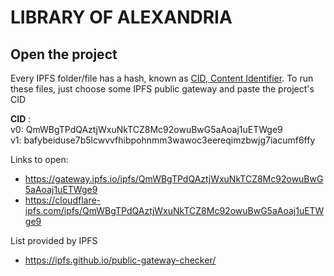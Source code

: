 # LIBRARY OF ALEXANDRIA

## Open the project
Every IPFS folder/file has a hash, known as [CID, Content Identifier](https://docs.ipfs.io/concepts/content-addressing/). To run these files, just choose some IPFS public gateway and paste the project's CID

<b>CID</b>  :   
v0: QmWBgTPdQAztjWxuNkTCZ8Mc92owuBwG5aAoaj1uETWge9  
v1: bafybeiduse7b5lcwvvfhibpohnmm3wawoc3eereqimzbwjg7iacumf6ffy

Links to open:
- https://gateway.ipfs.io/ipfs/QmWBgTPdQAztjWxuNkTCZ8Mc92owuBwG5aAoaj1uETWge9
- https://cloudflare-ipfs.com/ipfs/QmWBgTPdQAztjWxuNkTCZ8Mc92owuBwG5aAoaj1uETWge9


List provided by IPFS
- https://ipfs.github.io/public-gateway-checker/


